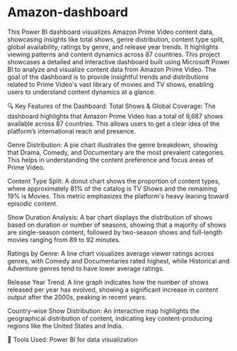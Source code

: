 # Amazon-dashboard
This Power BI dashboard visualizes Amazon Prime Video content data, showcasing insights like total shows, genre distribution, content type split, global availability, ratings by genre, and release year trends. It highlights viewing patterns and content dynamics across 87 countries.
This project showcases a detailed and interactive dashboard built using Microsoft Power BI to analyze and visualize content data from Amazon Prime Video. The goal of the dashboard is to provide insightful trends and distributions related to Prime Video's vast library of movies and TV shows, enabling users to understand content dynamics at a glance.

🔍 Key Features of the Dashboard:
Total Shows & Global Coverage:
The dashboard highlights that Amazon Prime Video has a total of 9,687 shows available across 87 countries. This allows users to get a clear idea of the platform’s international reach and presence.

Genre Distribution:
A pie chart illustrates the genre breakdown, showing that Drama, Comedy, and Documentary are the most prevalent categories. This helps in understanding the content preference and focus areas of Prime Video.

Content Type Split:
A donut chart shows the proportion of content types, where approximately 81% of the catalog is TV Shows and the remaining 19% is Movies. This metric emphasizes the platform's heavy leaning toward episodic content.

Show Duration Analysis:
A bar chart displays the distribution of shows based on duration or number of seasons, showing that a majority of shows are single-season content, followed by two-season shows and full-length movies ranging from 89 to 92 minutes.

Ratings by Genre:
A line chart visualizes average viewer ratings across genres, with Comedy and Documentaries rated highest, while Historical and Adventure genres tend to have lower average ratings.

Release Year Trend:
A line graph indicates how the number of shows released per year has evolved, showing a significant increase in content output after the 2000s, peaking in recent years.

Country-wise Show Distribution:
An interactive map highlights the geographical distribution of content, indicating key content-producing regions like the United States and India.

📁 Tools Used:
Power BI for data visualization
